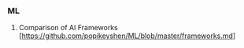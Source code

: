 ### ML

1. Comparison of AI Frameworks [https://github.com/popikeyshen/ML/blob/master/frameworks.md]
